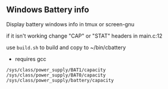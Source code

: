## Windows Battery info

Display battery windows info in tmux or screen-gnu

if it isn't working change "CAP" or "STAT" headers in main.c:12

use `build.sh` to build and copy to ~/bin/cbattery

- requires gcc

```
/sys/class/power_supply/BAT1/capacity
/sys/class/power_supply/BAT0/capacity
/sys/class/power_supply/battery/capacity
```
